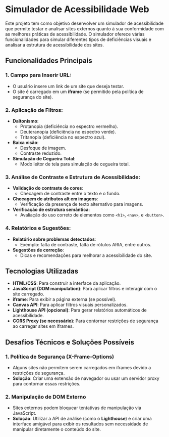 # Simulador de Acessibilidade Web

Este projeto tem como objetivo desenvolver um simulador de acessibilidade que permite testar e analisar sites externos quanto à sua conformidade com as melhores práticas de acessibilidade. O simulador oferece várias funcionalidades para simular diferentes tipos de deficiências visuais e analisar a estrutura de acessibilidade dos sites.

## Funcionalidades Principais

### 1. Campo para Inserir URL:
- O usuário insere um link de um site que deseja testar.
- O site é carregado em um **iframe** (se permitido pela política de segurança do site).

### 2. Aplicação de Filtros:
- **Daltonismo**:
  - Protanopia (deficiência no espectro vermelho).
  - Deuteranopia (deficiência no espectro verde).
  - Tritanopia (deficiência no espectro azul).
- **Baixa visão**:
  - Desfoque de imagem.
  - Contraste reduzido.
- **Simulação de Cegueira Total**:
  - Modo leitor de tela para simulação de cegueira total.

### 3. Análise de Contraste e Estrutura de Acessibilidade:
- **Validação do contraste de cores**:
  - Checagem de contraste entre o texto e o fundo.
- **Checagem de atributos alt em imagens**:
  - Verificação da presença de texto alternativo para imagens.
- **Verificação de estrutura semântica**:
  - Avaliação do uso correto de elementos como `<h1>`, `<nav>`, e `<button>`.

### 4. Relatórios e Sugestões:
- **Relatório sobre problemas detectados**:
  - Exemplo: falta de contraste, falta de rótulos ARIA, entre outros.
- **Sugestões de correção**:
  - Dicas e recomendações para melhorar a acessibilidade do site.

## Tecnologias Utilizadas

- **HTML/CSS**: Para construir a interface da aplicação.
- **JavaScript (DOM manipulation)**: Para aplicar filtros e interagir com o site carregado.
- **iframe**: Para exibir a página externa (se possível).
- **Canvas API**: Para aplicar filtros visuais personalizados.
- **Lighthouse API (opcional)**: Para gerar relatórios automáticos de acessibilidade.
- **CORS Proxy (se necessário)**: Para contornar restrições de segurança ao carregar sites em iframes.

## Desafios Técnicos e Soluções Possíveis

### 1. Política de Segurança (X-Frame-Options)
- Alguns sites não permitem serem carregados em iframes devido a restrições de segurança.
- **Solução**: Criar uma extensão de navegador ou usar um servidor proxy para contornar essas restrições.

### 2. Manipulação de DOM Externo
- Sites externos podem bloquear tentativas de manipulação via JavaScript.
- **Solução**: Utilizar a API de análise (como o **Lighthouse**) e criar uma interface amigável para exibir os resultados sem necessidade de manipular diretamente o conteúdo do site.
